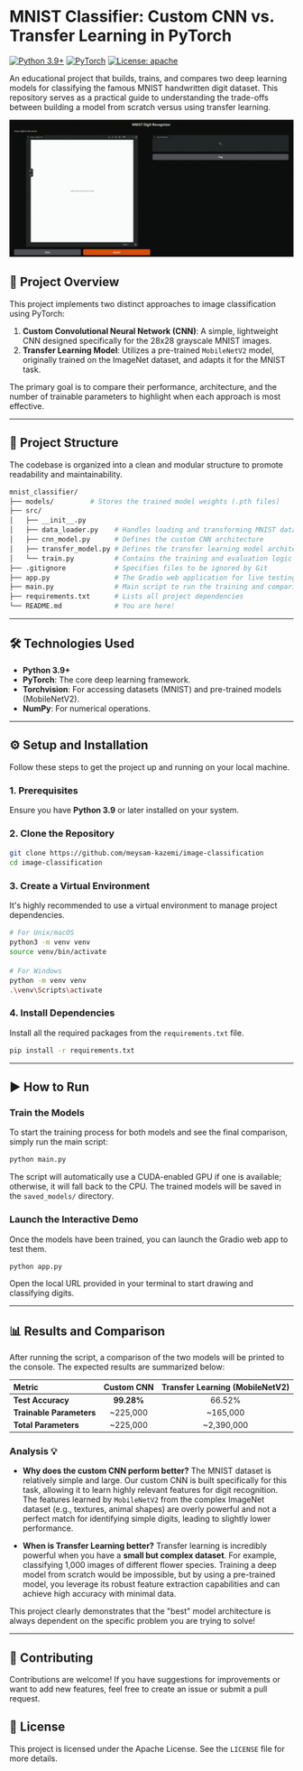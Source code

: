 # MNIST Classifier: Custom CNN vs. Transfer Learning in PyTorch

[![Python 3.9+](https://img.shields.io/badge/Python-3.9+-blue.svg)](https://www.python.org/downloads/)
[![PyTorch](https://img.shields.io/badge/PyTorch-%23EE4C2C.svg?logo=pytorch&logoColor=white)](https://pytorch.org/)
[![License: apache](https://img.shields.io/badge/license-Apache%202-blue)](https://github.com/meysam-kazemi/image-classification/blob/main/LICENSE)

An educational project that builds, trains, and compares two deep learning models for classifying the famous MNIST handwritten digit dataset. This repository serves as a practical guide to understanding the trade-offs between building a model from scratch versus using transfer learning.

![vid](https://github.com/meysam-kazemi/image-classification/blob/main/video/vid.gif)


## 📜 Project Overview

This project implements two distinct approaches to image classification using PyTorch:

1.  **Custom Convolutional Neural Network (CNN)**: A simple, lightweight CNN designed specifically for the 28x28 grayscale MNIST images.
2.  **Transfer Learning Model**: Utilizes a pre-trained `MobileNetV2` model, originally trained on the ImageNet dataset, and adapts it for the MNIST task.

The primary goal is to compare their performance, architecture, and the number of trainable parameters to highlight when each approach is most effective.

***

## 📂 Project Structure

The codebase is organized into a clean and modular structure to promote readability and maintainability.

```bash
mnist_classifier/
├── models/         # Stores the trained model weights (.pth files)
├── src/
│   ├── __init__.py
│   ├── data_loader.py    # Handles loading and transforming MNIST data
│   ├── cnn_model.py      # Defines the custom CNN architecture
│   ├── transfer_model.py # Defines the transfer learning model architecture
│   └── train.py          # Contains the training and evaluation logic
├── .gitignore            # Specifies files to be ignored by Git
├── app.py                # The Gradio web application for live testing
├── main.py               # Main script to run the training and comparison
├── requirements.txt      # Lists all project dependencies
└── README.md             # You are here!
```

***

## 🛠️ Technologies Used

* **Python 3.9+**
* **PyTorch**: The core deep learning framework.
* **Torchvision**: For accessing datasets (MNIST) and pre-trained models (MobileNetV2).
* **NumPy**: For numerical operations.

***

## ⚙️ Setup and Installation

Follow these steps to get the project up and running on your local machine.

### 1. Prerequisites
Ensure you have **Python 3.9** or later installed on your system.

### 2. Clone the Repository
```bash
git clone https://github.com/meysam-kazemi/image-classification
cd image-classification
```

### 3. Create a Virtual Environment
It's highly recommended to use a virtual environment to manage project dependencies.
```bash
# For Unix/macOS
python3 -m venv venv
source venv/bin/activate

# For Windows
python -m venv venv
.\venv\Scripts\activate
```

### 4. Install Dependencies
Install all the required packages from the `requirements.txt` file.
```bash
pip install -r requirements.txt
```

***

## ▶️ How to Run

### Train the Models
To start the training process for both models and see the final comparison, simply run the main script:
```bash
python main.py
```
The script will automatically use a CUDA-enabled GPU if one is available; otherwise, it will fall back to the CPU. The trained models will be saved in the `saved_models/` directory.

### Launch the Interactive Demo
Once the models have been trained, you can launch the Gradio web app to test them.

```bash
python app.py
```

Open the local URL provided in your terminal to start drawing and classifying digits.



***

## 📊 Results and Comparison

After running the script, a comparison of the two models will be printed to the console. The expected results are summarized below:

| Metric | Custom CNN | Transfer Learning (MobileNetV2) |
| :--- | :---: | :---: |
| **Test Accuracy** | **99.28%** | 66.52% |
| **Trainable Parameters**| ~225,000 | ~165,000 |
| **Total Parameters** | ~225,000 | ~2,390,000 |

### Analysis 💡

* **Why does the custom CNN perform better?** The MNIST dataset is relatively simple and large. Our custom CNN is built specifically for this task, allowing it to learn highly relevant features for digit recognition. The features learned by `MobileNetV2` from the complex ImageNet dataset (e.g., textures, animal shapes) are overly powerful and not a perfect match for identifying simple digits, leading to slightly lower performance.

* **When is Transfer Learning better?** Transfer learning is incredibly powerful when you have a **small but complex dataset**. For example, classifying 1,000 images of different flower species. Training a deep model from scratch would be impossible, but by using a pre-trained model, you leverage its robust feature extraction capabilities and can achieve high accuracy with minimal data.

This project clearly demonstrates that the "best" model architecture is always dependent on the specific problem you are trying to solve!

***

## 🤝 Contributing

Contributions are welcome! If you have suggestions for improvements or want to add new features, feel free to create an issue or submit a pull request.

## 📄 License

This project is licensed under the Apache License. See the `LICENSE` file for more details.

